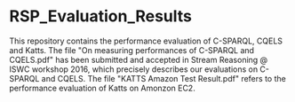 # RSP_Evaluation_Results

This repository contains the performance evaluation of C-SPARQL, CQELS and Katts.
The file "On measuring performances of C-SPARQL and CQELS.pdf" has been submitted and accepted in Stream Reasoning @ ISWC workshop 2016, which precisely describes our evaluations on C-SPARQL and CQELS.
The file "KATTS Amazon Test Result.pdf" refers to the performance evaluation of Katts on Amonzon EC2.
